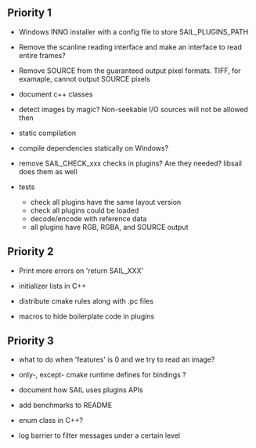 ## Priority 1

- Windows INNO installer with a config file to store SAIL_PLUGINS_PATH

- Remove the scanline reading interface and make an interface to read entire frames?

- Remove SOURCE from the guaranteed output pixel formats. TIFF, for examaple, cannot output SOURCE pixels

- document c++ classes

- detect images by magic? Non-seekable I/O sources will not be allowed then

- static compilation

- compile dependencies statically on Windows?

- remove SAIL_CHECK_xxx checks in plugins? Are they needed? libsail does them as well

- tests
  - check all plugins have the same layout version
  - check all plugins could be loaded
  - decode/encode with reference data
  - all plugins have RGB, RGBA, and SOURCE output

## Priority 2

- Print more errors on 'return SAIL_XXX'

- initializer lists in C++

- distribute cmake rules along with .pc files

- macros to hide boilerplate code in plugins

## Priority 3

- what to do when 'features' is 0 and we try to read an image?

- only-, except- cmake runtime defines for bindings ?

- document how SAIL uses plugins APIs

- add benchmarks to README

- enum class in C++?

- log barrier to filter messages under a certain level
